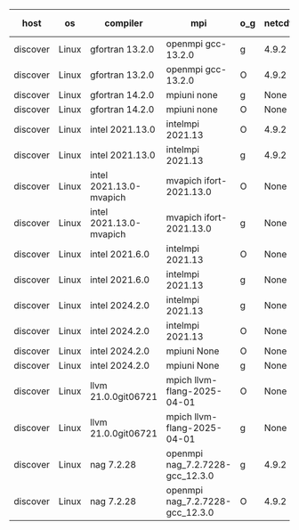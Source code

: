 

| host     | os       | compiler                              | mpi                      | o_g        | netcdf        | build       | u_pass          | u_fail          | s_pass            | s_fail            | e_pass             | e_fail             | nuopc_pass       | nuopc_fail       | artifacts link          |
|----------|----------|---------------------------------------|--------------------------|------------|---------------|-------------|-----------------|-----------------|-------------------|-------------------|--------------------|--------------------|------------------|------------------|-------------------------|
| discover | Linux | gfortran 13.2.0 | openmpi gcc-13.2.0  | g | 4.9.2  | PASS | None | None | None | None | None | None | None | None | <a href="https://github.com/esmf-org/esmf-test-artifacts/tree/2ba4f19ef4310537af4613e6b0eefe2e47e5563a/develop/gfortran/13.2.0/g/openmpi/gcc-13.2.0" target="_blank">2ba4f19</a> | 
| discover | Linux | gfortran 13.2.0 | openmpi gcc-13.2.0  | O | 4.9.2  | PASS | None | None | None | None | None | None | None | None | <a href="https://github.com/esmf-org/esmf-test-artifacts/tree/211fe0bbaefa6ca751241dc506a249f42fbc520a/develop/gfortran/13.2.0/O/openmpi/gcc-13.2.0" target="_blank">211fe0b</a> | 
| discover | Linux | gfortran 14.2.0 | mpiuni none  | g | None  | PASS | None | None | None | None | None | None | None | None | <a href="https://github.com/esmf-org/esmf-test-artifacts/tree/098f3a8fe8206e51301ed5bc1327f140b605556b/develop/gfortran/14.2.0/g/mpiuni/none" target="_blank">098f3a8</a> | 
| discover | Linux | gfortran 14.2.0 | mpiuni none  | O | None  | PASS | None | None | None | None | None | None | None | None | <a href="https://github.com/esmf-org/esmf-test-artifacts/tree/873fbc6689109fdc46beced356ef87a24a7c10db/develop/gfortran/14.2.0/O/mpiuni/none" target="_blank">873fbc6</a> | 
| discover | Linux | intel 2021.13.0 | intelmpi 2021.13  | O | 4.9.2  | PASS | None | None | None | None | None | None | None | None | <a href="https://github.com/esmf-org/esmf-test-artifacts/tree/2bcda1709a36d81a53330fae6bcbc5efa1b7715d/develop/intel/2021.13.0/O/intelmpi/2021.13" target="_blank">2bcda17</a> | 
| discover | Linux | intel 2021.13.0 | intelmpi 2021.13  | g | 4.9.2  | PASS | None | None | None | None | None | None | None | None | <a href="https://github.com/esmf-org/esmf-test-artifacts/tree/b958b99cc3fb3dd38b945f59f877aafe99bbf481/develop/intel/2021.13.0/g/intelmpi/2021.13" target="_blank">b958b99</a> | 
| discover | Linux | intel 2021.13.0-mvapich | mvapich ifort-2021.13.0  | O | None  | PASS | None | None | None | None | None | None | None | None | <a href="https://github.com/esmf-org/esmf-test-artifacts/tree/717751287045dd5ba36f025ea11e28714242b429/develop/intel/2021.13.0-mvapich/O/mvapich/ifort-2021.13.0" target="_blank">7177512</a> | 
| discover | Linux | intel 2021.13.0-mvapich | mvapich ifort-2021.13.0  | g | None  | PASS | None | None | None | None | None | None | None | None | <a href="https://github.com/esmf-org/esmf-test-artifacts/tree/b847a9b57feab03b54007f9a418ce725a7ddc03c/develop/intel/2021.13.0-mvapich/g/mvapich/ifort-2021.13.0" target="_blank">b847a9b</a> | 
| discover | Linux | intel 2021.6.0 | intelmpi 2021.13  | O | None  | PASS | None | None | None | None | None | None | None | None | <a href="https://github.com/esmf-org/esmf-test-artifacts/tree/100e0dc826429f51e5f81e66a3263db397cb0c84/develop/intel/2021.6.0/O/intelmpi/2021.13" target="_blank">100e0dc</a> | 
| discover | Linux | intel 2021.6.0 | intelmpi 2021.13  | g | None  | PASS | None | None | None | None | None | None | None | None | <a href="https://github.com/esmf-org/esmf-test-artifacts/tree/0c3aa606a320c9623fb0a01ea65c5968aebb55db/develop/intel/2021.6.0/g/intelmpi/2021.13" target="_blank">0c3aa60</a> | 
| discover | Linux | intel 2024.2.0 | intelmpi 2021.13  | g | None  | PASS | None | None | None | None | None | None | None | None | <a href="https://github.com/esmf-org/esmf-test-artifacts/tree/3bb947f2dd8585468bf9c9080b714de35c21770d/develop/intel/2024.2.0/g/intelmpi/2021.13" target="_blank">3bb947f</a> | 
| discover | Linux | intel 2024.2.0 | intelmpi 2021.13  | O | None  | PASS | None | None | None | None | None | None | None | None | <a href="https://github.com/esmf-org/esmf-test-artifacts/tree/5775e62734e332973d0fce0ebb098f4103fd1666/develop/intel/2024.2.0/O/intelmpi/2021.13" target="_blank">5775e62</a> | 
| discover | Linux | intel 2024.2.0 | mpiuni None  | O | None  | PASS | None | None | None | None | None | None | None | None | <a href="https://github.com/esmf-org/esmf-test-artifacts/tree/6ee41ae7e254e9868befe5044f01f0147b05c872/develop/intel/2024.2.0/O/mpiuni/None" target="_blank">6ee41ae</a> | 
| discover | Linux | intel 2024.2.0 | mpiuni None  | g | None  | PASS | None | None | None | None | None | None | None | None | <a href="https://github.com/esmf-org/esmf-test-artifacts/tree/a50940d395f1f82602870f11985e2966253d289b/develop/intel/2024.2.0/g/mpiuni/None" target="_blank">a50940d</a> | 
| discover | Linux | llvm 21.0.0git06721 | mpich llvm-flang-2025-04-01  | O | None  | PASS | None | None | None | None | None | None | None | None | <a href="https://github.com/esmf-org/esmf-test-artifacts/tree/785d1ed9a2e26a91b12134157f33391694ecbf0c/develop/llvm/21.0.0git06721/O/mpich/llvm-flang-2025-04-01" target="_blank">785d1ed</a> | 
| discover | Linux | llvm 21.0.0git06721 | mpich llvm-flang-2025-04-01  | g | None  | PASS | None | None | None | None | None | None | None | None | <a href="https://github.com/esmf-org/esmf-test-artifacts/tree/51cb04b2354731632c894918ec86fca16e77aa41/develop/llvm/21.0.0git06721/g/mpich/llvm-flang-2025-04-01" target="_blank">51cb04b</a> | 
| discover | Linux | nag 7.2.28 | openmpi nag_7.2.7228-gcc_12.3.0  | g | 4.9.2  | PASS | None | None | None | None | None | None | None | None | <a href="https://github.com/esmf-org/esmf-test-artifacts/tree/27d26a76f82a61b32649221df26c1a916197b37e/develop/nag/7.2.28/g/openmpi/nag_7.2.7228-gcc_12.3.0" target="_blank">27d26a7</a> | 
| discover | Linux | nag 7.2.28 | openmpi nag_7.2.7228-gcc_12.3.0  | O | 4.9.2  | PASS | None | None | None | None | None | None | None | None | <a href="https://github.com/esmf-org/esmf-test-artifacts/tree/7fd2e1135ca44ff771f472c2e6f2e279a50c6c8b/develop/nag/7.2.28/O/openmpi/nag_7.2.7228-gcc_12.3.0" target="_blank">7fd2e11</a> | 
